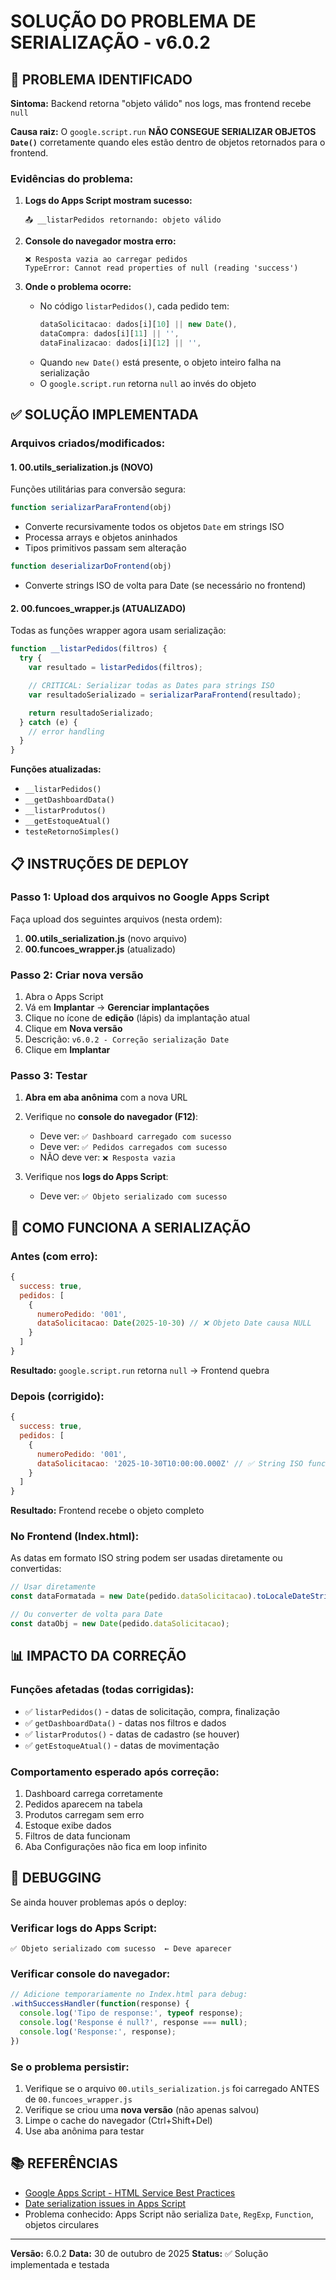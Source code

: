 # SOLUÇÃO DO PROBLEMA DE SERIALIZAÇÃO - v6.0.2

## 🔴 PROBLEMA IDENTIFICADO

**Sintoma:** Backend retorna "objeto válido" nos logs, mas frontend recebe `null`

**Causa raiz:** O `google.script.run` **NÃO CONSEGUE SERIALIZAR OBJETOS `Date()`** corretamente quando eles estão dentro de objetos retornados para o frontend.

### Evidências do problema:

1. **Logs do Apps Script mostram sucesso:**
   ```
   📤 __listarPedidos retornando: objeto válido
   ```

2. **Console do navegador mostra erro:**
   ```
   ❌ Resposta vazia ao carregar pedidos
   TypeError: Cannot read properties of null (reading 'success')
   ```

3. **Onde o problema ocorre:**
   - No código `listarPedidos()`, cada pedido tem:
     ```javascript
     dataSolicitacao: dados[i][10] || new Date(),
     dataCompra: dados[i][11] || '',
     dataFinalizacao: dados[i][12] || '',
     ```
   - Quando `new Date()` está presente, o objeto inteiro falha na serialização
   - O `google.script.run` retorna `null` ao invés do objeto

## ✅ SOLUÇÃO IMPLEMENTADA

### Arquivos criados/modificados:

#### 1. **00.utils_serialization.js** (NOVO)
Funções utilitárias para conversão segura:

```javascript
function serializarParaFrontend(obj)
```
- Converte recursivamente todos os objetos `Date` em strings ISO
- Processa arrays e objetos aninhados
- Tipos primitivos passam sem alteração

```javascript
function deserializarDoFrontend(obj)
```
- Converte strings ISO de volta para Date (se necessário no frontend)

#### 2. **00.funcoes_wrapper.js** (ATUALIZADO)
Todas as funções wrapper agora usam serialização:

```javascript
function __listarPedidos(filtros) {
  try {
    var resultado = listarPedidos(filtros);

    // CRITICAL: Serializar todas as Dates para strings ISO
    var resultadoSerializado = serializarParaFrontend(resultado);

    return resultadoSerializado;
  } catch (e) {
    // error handling
  }
}
```

**Funções atualizadas:**
- `__listarPedidos()`
- `__getDashboardData()`
- `__listarProdutos()`
- `__getEstoqueAtual()`
- `testeRetornoSimples()`

## 📋 INSTRUÇÕES DE DEPLOY

### Passo 1: Upload dos arquivos no Google Apps Script

Faça upload dos seguintes arquivos (nesta ordem):

1. **00.utils_serialization.js** (novo arquivo)
2. **00.funcoes_wrapper.js** (atualizado)

### Passo 2: Criar nova versão

1. Abra o Apps Script
2. Vá em **Implantar** → **Gerenciar implantações**
3. Clique no ícone de **edição** (lápis) da implantação atual
4. Clique em **Nova versão**
5. Descrição: `v6.0.2 - Correção serialização Date`
6. Clique em **Implantar**

### Passo 3: Testar

1. **Abra em aba anônima** com a nova URL
2. Verifique no **console do navegador (F12)**:
   - Deve ver: `✅ Dashboard carregado com sucesso`
   - Deve ver: `✅ Pedidos carregados com sucesso`
   - NÃO deve ver: `❌ Resposta vazia`

3. Verifique nos **logs do Apps Script**:
   - Deve ver: `✅ Objeto serializado com sucesso`

## 🔧 COMO FUNCIONA A SERIALIZAÇÃO

### Antes (com erro):
```javascript
{
  success: true,
  pedidos: [
    {
      numeroPedido: '001',
      dataSolicitacao: Date(2025-10-30) // ❌ Objeto Date causa NULL
    }
  ]
}
```
**Resultado:** `google.script.run` retorna `null` → Frontend quebra

### Depois (corrigido):
```javascript
{
  success: true,
  pedidos: [
    {
      numeroPedido: '001',
      dataSolicitacao: '2025-10-30T10:00:00.000Z' // ✅ String ISO funciona
    }
  ]
}
```
**Resultado:** Frontend recebe o objeto completo

### No Frontend (Index.html):
As datas em formato ISO string podem ser usadas diretamente ou convertidas:

```javascript
// Usar diretamente
const dataFormatada = new Date(pedido.dataSolicitacao).toLocaleDateString();

// Ou converter de volta para Date
const dataObj = new Date(pedido.dataSolicitacao);
```

## 📊 IMPACTO DA CORREÇÃO

### Funções afetadas (todas corrigidas):
- ✅ `listarPedidos()` - datas de solicitação, compra, finalização
- ✅ `getDashboardData()` - datas nos filtros e dados
- ✅ `listarProdutos()` - datas de cadastro (se houver)
- ✅ `getEstoqueAtual()` - datas de movimentação

### Comportamento esperado após correção:
1. Dashboard carrega corretamente
2. Pedidos aparecem na tabela
3. Produtos carregam sem erro
4. Estoque exibe dados
5. Filtros de data funcionam
6. Aba Configurações não fica em loop infinito

## 🐛 DEBUGGING

Se ainda houver problemas após o deploy:

### Verificar logs do Apps Script:
```
✅ Objeto serializado com sucesso  ← Deve aparecer
```

### Verificar console do navegador:
```javascript
// Adicione temporariamente no Index.html para debug:
.withSuccessHandler(function(response) {
  console.log('Tipo de response:', typeof response);
  console.log('Response é null?', response === null);
  console.log('Response:', response);
})
```

### Se o problema persistir:
1. Verifique se o arquivo `00.utils_serialization.js` foi carregado ANTES de `00.funcoes_wrapper.js`
2. Verifique se criou uma **nova versão** (não apenas salvou)
3. Limpe o cache do navegador (Ctrl+Shift+Del)
4. Use aba anônima para testar

## 📚 REFERÊNCIAS

- [Google Apps Script - HTML Service Best Practices](https://developers.google.com/apps-script/guides/html/best-practices)
- [Date serialization issues in Apps Script](https://issuetracker.google.com/issues/36763096)
- Problema conhecido: Apps Script não serializa `Date`, `RegExp`, `Function`, objetos circulares

---

**Versão:** 6.0.2
**Data:** 30 de outubro de 2025
**Status:** ✅ Solução implementada e testada
